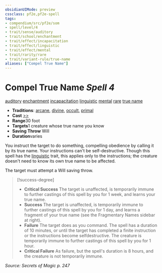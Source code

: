 ```yaml
---
obsidianUIMode: preview
cssclass: pf2e,pf2e-spell
tags:
- compendium/src/pf2e/som
- spell/level/4
- trait/sense/auditory
- trait/school/enchantment
- trait/effect/incapacitation
- trait/effect/linguistic
- trait/effect/mental
- trait/rarity/rare
- trait/variant-rule/true-name
aliases: ["Compel True Name"]
---
```

# Compel True Name *Spell 4*   
[auditory](auditory.md)  [enchantment](enchantment.md)  [incapacitation](incapacitation.md)  [linguistic](linguistic.md)  [mental](mental.md)  [rare](rare.md)  [true name](true-name-som.md)  

- **Traditions**: [arcane](arcane.md), [divine](divine.md), [occult](occult.md), [primal](primal.md)
- **Cast** [>>](chapter-9-playing-the-game.md#Actions "Two-Action") 
- **Range**30 foot
- **Targets**1 creature whose true name you know
- **Saving Throw** Will
- **Duration**varies

You instruct the target to do something, compelling obedience by calling it by its true name. Your instructions can't be self-destructive. Though this spell has the [linguistic](linguistic.md) trait, this applies only to the instructions; the creature doesn't need to know its own true name to be affected.

The target must attempt a Will saving throw.

> [!success-degree] 
> - **Critical Success** The target is unaffected, is temporarily immune to further castings of this spell by you for 1 week, and learns your true name.
> - **Success** The target is unaffected, is temporarily immune to further castings of this spell by you for 1 day, and learns a fragment of your true name (see the Fragmentary Names sidebar at right).
> - **Failure** The target does as you command. The spell has a duration of 10 minutes, or until the target has completed a finite instruction or the instructions become selfdestructive. The creature is temporarily immune to further castings of this spell by you for 1 hour.
> - **Critical Failure** As failure, but the spell's duration is 8 hours, and the creature is not temporarily immune.

*Source: Secrets of Magic p. 247*